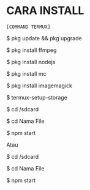

# CARA INSTALL
    [COMMAND TERMUX]
$ pkg update && pkg upgrade

$ pkg install ffmpeg

$ pkg install nodejs

$ pkg install mc

$ pkg install imagemagick

$ termux-setup-storage

$ cd /sdcard

$ cd Nama File

$ npm start

Atau

$ cd /sdcard

$ cd Nama File

$ npm start
